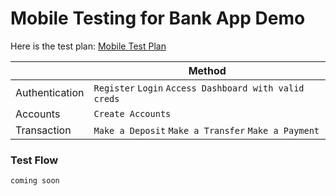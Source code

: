 # Mobile Testing for Bank App Demo

Here is the test plan:
[Mobile Test Plan](https://docs.google.com/document/d/1oU78H_9FmlmMTU3WVqW3NN3osW5u6ObV6VzFCtJd7nY/edit?usp=sharing)

|                |Method                        |
|----------------|-------------------------------|
|Authentication|`Register` `Login` `Access Dashboard with valid creds`|
|Accounts|`Create Accounts`|
|Transaction | `Make a Deposit` `Make a Transfer` `Make a Payment`|

### Test Flow
`coming soon`
